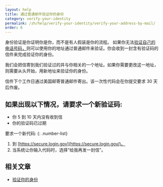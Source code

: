 ```yaml
---
layout: help
title: 通过普通邮件验证你的身份
category: verify-your-identity
permalink: /zh/help/verify-your-identity/verify-your-address-by-mail/
order: 6
---
```


身份验证是你证明你是你，而不是有人假装是你的流程。  如果你无法[验证自己的电话号码，](/help/verify-your-identity/phone-number/)则可以使用你的地址通过普通邮件来验证。你会收到一封含有验证码的信件来完成验证你的身份。

我们会把信寄到我们验证过的并与你相关的一个地址。如果你需要更改这一地址，则需要从头开始，用新地址来验证你的身份。

信件下个工作日通过美国邮寄普通邮件寄出。该一次性代码会在你提交要求 30 天后作废。

## 如果出现以下情况，请要求一个新验证码:

 * 你 5 到 10 天内没有收到信
 * 你的验证码已过期

要求一个新代码:
{: .number-list}
1. 到 [https://secure.login.gov](https://secure.login.gov/)。
2. 当系统让你输入代码时，选择“给我再发一封信”。

## 相关文章
- [验证你的身份](/help/verify-your-identity/how-to-verify-your-identity/)

